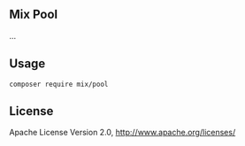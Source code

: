 ## Mix Pool

...

## Usage

```
composer require mix/pool
```

## License

Apache License Version 2.0, http://www.apache.org/licenses/
